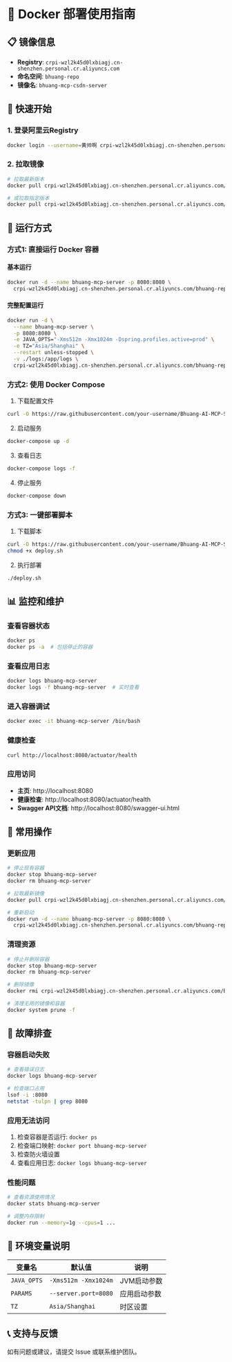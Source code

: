 # 🐳 Docker 部署使用指南

## 📋 镜像信息
- **Registry**: `crpi-wzl2k45d0lxbiagj.cn-shenzhen.personal.cr.aliyuncs.com`
- **命名空间**: `bhuang-repo`
- **镜像名**: `bhuang-mcp-csdn-server`

## 🚀 快速开始

### 1. 登录阿里云Registry
```bash
docker login --username=黄帅啊 crpi-wzl2k45d0lxbiagj.cn-shenzhen.personal.cr.aliyuncs.com
```

### 2. 拉取镜像
```bash
# 拉取最新版本
docker pull crpi-wzl2k45d0lxbiagj.cn-shenzhen.personal.cr.aliyuncs.com/bhuang-repo/bhuang-mcp-csdn-server:latest

# 或拉取指定版本
docker pull crpi-wzl2k45d0lxbiagj.cn-shenzhen.personal.cr.aliyuncs.com/bhuang-repo/bhuang-mcp-csdn-server:0.0.1-SNAPSHOT-abc1234
```

## 🏃 运行方式

### 方式1: 直接运行 Docker 容器

#### 基本运行
```bash
docker run -d --name bhuang-mcp-server -p 8080:8080 \
  crpi-wzl2k45d0lxbiagj.cn-shenzhen.personal.cr.aliyuncs.com/bhuang-repo/bhuang-mcp-csdn-server:latest
```

#### 完整配置运行
```bash
docker run -d \
  --name bhuang-mcp-server \
  -p 8080:8080 \
  -e JAVA_OPTS="-Xms512m -Xmx1024m -Dspring.profiles.active=prod" \
  -e TZ="Asia/Shanghai" \
  --restart unless-stopped \
  -v ./logs:/app/logs \
  crpi-wzl2k45d0lxbiagj.cn-shenzhen.personal.cr.aliyuncs.com/bhuang-repo/bhuang-mcp-csdn-server:latest
```

### 方式2: 使用 Docker Compose

1. 下载配置文件
```bash
curl -O https://raw.githubusercontent.com/your-username/Bhuang-AI-MCP-Server/master/docker-compose.yml
```

2. 启动服务
```bash
docker-compose up -d
```

3. 查看日志
```bash
docker-compose logs -f
```

4. 停止服务
```bash
docker-compose down
```

### 方式3: 一键部署脚本

1. 下载脚本
```bash
curl -O https://raw.githubusercontent.com/your-username/Bhuang-AI-MCP-Server/master/deploy.sh
chmod +x deploy.sh
```

2. 执行部署
```bash
./deploy.sh
```

## 📊 监控和维护

### 查看容器状态
```bash
docker ps
docker ps -a  # 包括停止的容器
```

### 查看应用日志
```bash
docker logs bhuang-mcp-server
docker logs -f bhuang-mcp-server  # 实时查看
```

### 进入容器调试
```bash
docker exec -it bhuang-mcp-server /bin/bash
```

### 健康检查
```bash
curl http://localhost:8080/actuator/health
```

### 应用访问
- **主页**: http://localhost:8080
- **健康检查**: http://localhost:8080/actuator/health
- **Swagger API文档**: http://localhost:8080/swagger-ui.html

## 🔧 常用操作

### 更新应用
```bash
# 停止现有容器
docker stop bhuang-mcp-server
docker rm bhuang-mcp-server

# 拉取最新镜像
docker pull crpi-wzl2k45d0lxbiagj.cn-shenzhen.personal.cr.aliyuncs.com/bhuang-repo/bhuang-mcp-csdn-server:latest

# 重新启动
docker run -d --name bhuang-mcp-server -p 8080:8080 \
  crpi-wzl2k45d0lxbiagj.cn-shenzhen.personal.cr.aliyuncs.com/bhuang-repo/bhuang-mcp-csdn-server:latest
```

### 清理资源
```bash
# 停止并删除容器
docker stop bhuang-mcp-server
docker rm bhuang-mcp-server

# 删除镜像
docker rmi crpi-wzl2k45d0lxbiagj.cn-shenzhen.personal.cr.aliyuncs.com/bhuang-repo/bhuang-mcp-csdn-server:latest

# 清理无用的镜像和容器
docker system prune -f
```

## 🐛 故障排查

### 容器启动失败
```bash
# 查看错误日志
docker logs bhuang-mcp-server

# 检查端口占用
lsof -i :8080
netstat -tulpn | grep 8080
```

### 应用无法访问
1. 检查容器是否运行: `docker ps`
2. 检查端口映射: `docker port bhuang-mcp-server`
3. 检查防火墙设置
4. 查看应用日志: `docker logs bhuang-mcp-server`

### 性能问题
```bash
# 查看资源使用情况
docker stats bhuang-mcp-server

# 调整内存限制
docker run --memory=1g --cpus=1 ...
```

## 📝 环境变量说明

| 变量名 | 默认值 | 说明 |
|--------|--------|------|
| `JAVA_OPTS` | `-Xms512m -Xmx1024m` | JVM启动参数 |
| `PARAMS` | `--server.port=8080` | 应用启动参数 |
| `TZ` | `Asia/Shanghai` | 时区设置 |

## 📞 支持与反馈

如有问题或建议，请提交 Issue 或联系维护团队。 